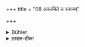 +++
title = "08 अस्तमिते च स्नानम्"

+++

<details><summary>Bühler</summary>

8. And (let him avoid) to bathe after sunset.
</details>

<details><summary>हरदत्त-टीका</summary>

## सूत्रम्
अस्तमिते च स्नानम् ॥ ८ ॥  
### टिप्पनी
अस्तमिते आदित्ये सर्वप्रकारं स्नानं वर्जयेत् ॥ ८॥
</details>
